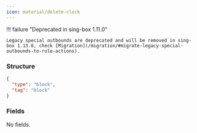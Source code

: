 ```yaml
---
icon: material/delete-clock
---
```


!!! failure "Deprecated in sing-box 1.11.0"

    Legacy special outbounds are deprecated and will be removed in sing-box 1.13.0, check [Migration](/migration/#migrate-legacy-special-outbounds-to-rule-actions). 

### Structure

```json F
{
  "type": "block",
  "tag": "block"
}
```

### Fields

No fields.
